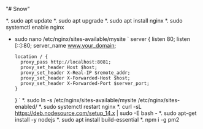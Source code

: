 "# Snow" 

*. sudo apt update
*. sudo apt upgrade
*. sudo apt install nginx
*. sudo systemctl enable nginx
* sudo nano /etc/nginx/sites-available/mysite `
  server {
      listen 80;
      listen [::]:80;
      server_name www.your_domain;

      location / {
        proxy_pass http://localhost:8081;
        proxy_set_header Host $host;
        proxy_set_header X-Real-IP $remote_addr;
        proxy_set_header X-Forwarded-Host $host;
        proxy_set_header X-Forwarded-Port $server_port;
      }
  }
`
*. sudo ln -s /etc/nginx/sites-available/mysite /etc/nginx/sites-enabled/
*. sudo systemctl restart nginx
*. curl -sL https://deb.nodesource.com/setup_14.x | sudo -E bash -
*. sudo apt-get install -y nodejs
*. sudo apt install build-essential
*. npm i -g pm2